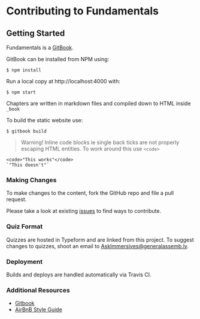 # Contributing to Fundamentals

## Getting Started

Fundamentals is a [GitBook](https://github.com/GitbookIO/gitbook).

GitBook can be installed from NPM using:

```
$ npm install
```

Run a local copy at http://localhost:4000 with:

```
$ npm start
```

Chapters are written in markdown files and compiled down to HTML inside `_book`

To build the static website use:

```
$ gitbook build
```

> Warning! Inline code blocks ie single back ticks are not properly escaping HTML entities.
> To work around this use `<code>`

```
<code>"This works"</code>
`"This doesn't"`
```

### Making Changes

To make changes to the content, fork the GitHub repo and file a pull request.

Please take a look at existing [issues](https://github.com/generalassembly/fundamentals/issues) to find ways to contribute.

### Quiz Format

Quizzes are hosted in Typeform and are linked from this project. To suggest changes to quizzes, shoot an email to AskImmersives@generalassemb.ly.

### Deployment

Builds and deploys are handled automatically via Travis CI.

### Additional Resources

- [Gitbook](https://github.com/GitbookIO/gitbook)
- [AirBnB Style Guide](https://github.com/airbnb/javascript)
